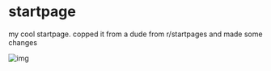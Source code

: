 # startpage
my cool startpage. copped it from a dude from r/startpages and made some changes

![img](https://cdn.discordapp.com/attachments/749407743970115636/848624085700182045/unknown.png)


